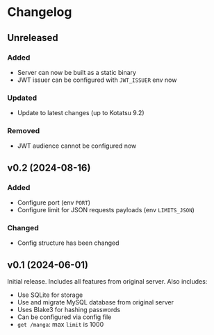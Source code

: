 # Changelog

## Unreleased

### Added

- Server can now be built as a static binary
- JWT issuer can be configured with `JWT_ISSUER` env now

### Updated

- Update to latest changes (up to Kotatsu 9.2)

### Removed

- JWT audience cannot be configured now

## v0.2 (2024-08-16)

### Added

- Configure port (env `PORT`)
- Configure limit for JSON requests payloads (env `LIMITS_JSON`)

### Changed

- Config structure has been changed

## v0.1 (2024-06-01)

Initial release. Includes all features from original server. Also includes:

- Use SQLite for storage
- Use and migrate MySQL database from original server
- Uses Blake3 for hashing passwords
- Can be configured via config file
- `get /manga`: max `limit` is 1000
